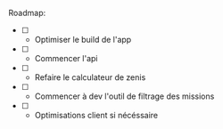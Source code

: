 Roadmap:
- [ ] - Optimiser le build de l'app
- [ ] - Commencer l'api
- [ ] - Refaire le calculateur de zenis
- [ ] - Commencer à dev l'outil de filtrage des missions
- [ ] - Optimisations client si nécéssaire
